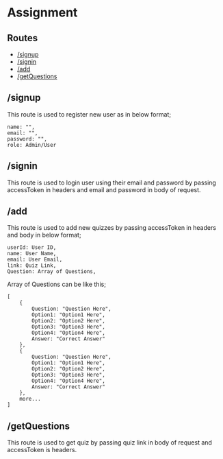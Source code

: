# Assignment

## Routes
- [/signup](#signup)
- [/signin](#signin)
- [/add](#add)
- [/getQuestions](#getQuestions)

## /signup

This route is used to register new user as in below format;
```
name: "",
email: "",
password: "",
role: Admin/User
```
## /signin

This route is used to login user using their email and password by passing accessToken in headers and email and password in body of request.

## /add

This route is used to add new quizzes by passing accessToken in headers and body in below format;
```
userId: User ID,
name: User Name,
email: User Email,
link: Quiz Link,
Question: Array of Questions,
```

Array of Questions can be like this;
```
[
    {
        Question: "Question Here",
        Option1: "Option1 Here",
        Option2: "Option2 Here",
        Option3: "Option3 Here",
        Option4: "Option4 Here",
        Answer: "Correct Answer"
    },
    {
        Question: "Question Here",
        Option1: "Option1 Here",
        Option2: "Option2 Here",
        Option3: "Option3 Here",
        Option4: "Option4 Here",
        Answer: "Correct Answer"
    },
    more...
]
```

## /getQuestions

This route is used to get quiz by passing quiz link in body of request and accessToken is headers.